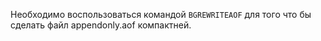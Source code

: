 Необходимо воспользоваться командой `BGREWRITEAOF` для того что бы сделать файл appendonly.aof компактней.